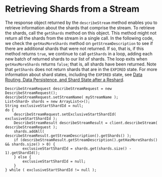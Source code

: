 # Retrieving Shards from a Stream<a name="kinesis-using-sdk-java-retrieve-shards"></a>

The response object returned by the `describeStream` method enables you to retrieve information about the shards that comprise the stream\. To retrieve the shards, call the `getShards` method on this object\. This method might not return all the shards from the stream in a single call\. In the following code, we check the `getHasMoreShards` method on `getStreamDescription` to see if there are additional shards that were not returned\. If so, that is, if this method returns `true`, we continue to call `getShards` in a loop, adding each new batch of returned shards to our list of shards\. The loop exits when `getHasMoreShards` returns `false`; that is, all shards have been returned\. Note that `getShards` does not return shards that are in the `EXPIRED` state\. For more information about shard states, including the `EXPIRED` state, see [Data Routing, Data Persistence, and Shard State after a Reshard](kinesis-using-sdk-java-after-resharding.md#kinesis-using-sdk-java-resharding-data-routing)\. 

```
DescribeStreamRequest describeStreamRequest = new DescribeStreamRequest();
describeStreamRequest.setStreamName( myStreamName );
List<Shard> shards = new ArrayList<>();
String exclusiveStartShardId = null;
do {
    describeStreamRequest.setExclusiveStartShardId( exclusiveStartShardId );
    DescribeStreamResult describeStreamResult = client.describeStream( describeStreamRequest );
    shards.addAll( describeStreamResult.getStreamDescription().getShards() );
    if (describeStreamResult.getStreamDescription().getHasMoreShards() && shards.size() > 0) {
        exclusiveStartShardId = shards.get(shards.size() - 1).getShardId();
    } else {
        exclusiveStartShardId = null;
    }
} while ( exclusiveStartShardId != null );
```